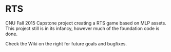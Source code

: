 # RTS

CNU Fall 2015 Capstone project creating a RTS game based on MLP assets. This project still is in its infancy, however much of the foundation code is done.

Check the Wiki on the right for future goals and bugfixes.
